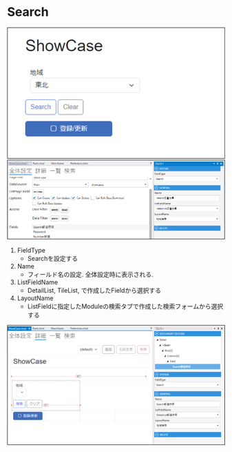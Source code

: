 # Search



<img src="../../images/Search表示.png" alt="Search表示" title="Search表示" style="border: 1px solid;">

<img src="../../images/Search設定.png" alt="Search設定" title="Search設定" style="border: 1px solid;" >

1. FieldType
    - Searchを設定する
2. Name
    - フィールド名の設定. 全体設定時に表示される.
3. ListFieldName
    - DetailList, TileList, で作成したFieldから選択する
4. LayoutName
    - ListFieldに指定したModuleの検索タブで作成した検索フォームから選択する

<img src="../../images/Search詳細.png" alt="Search詳細" title="Search詳細" style="border: 1px solid;">
